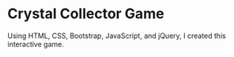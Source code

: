 # Crystal Collector Game
Using HTML, CSS, Bootstrap, JavaScript, and jQuery, I created this interactive game.
